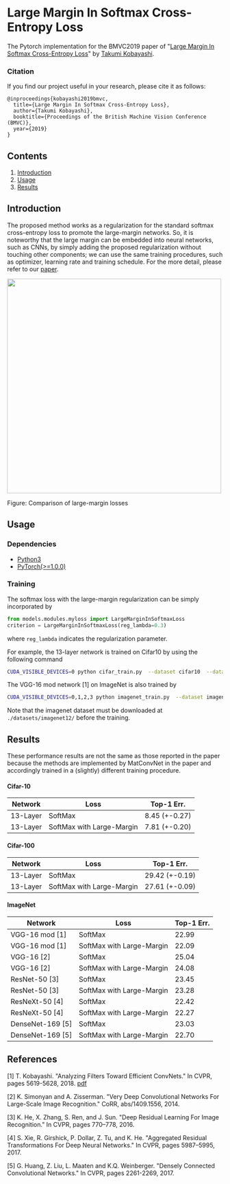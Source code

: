 # Large Margin In Softmax Cross-Entropy Loss

The Pytorch implementation for the BMVC2019 paper of "[Large Margin In Softmax Cross-Entropy Loss](https://staff.aist.go.jp/takumi.kobayashi/publication/2019/BMVC2019.pdf)" by [Takumi Kobayashi](https://staff.aist.go.jp/takumi.kobayashi/).

### Citation

If you find our project useful in your research, please cite it as follows:

```
@inproceedings{kobayashi2019bmvc,
  title={Large Margin In Softmax Cross-Entropy Loss},
  author={Takumi Kobayashi},
  booktitle={Proceedings of the British Machine Vision Conference (BMVC)},
  year={2019}
}
```

## Contents

1. [Introduction](#introduction)
2. [Usage](#usage)
3. [Results](#results)

## Introduction

The proposed method works as a regularization for the standard softmax cross-entropy loss to promote the large-margin networks.
So, it is noteworthy that the large margin can be embedded into neural networks, such as CNNs, by simply adding the proposed regularization without touching other components; we can use the same training procedures, such as optimizer, learning rate and training schedule.
For the more detail, please refer to our [paper](https://staff.aist.go.jp/takumi.kobayashi/publication/2019/BMVC2019.pdf).

<img width=500 src="https://user-images.githubusercontent.com/53114307/64231100-9f9d3680-cf29-11e9-83b3-402c820d2cad.png">

Figure: Comparison of large-margin losses

## Usage

### Dependencies

- [Python3](https://www.python.org/downloads/)
- [PyTorch(>=1.0.0)](http://pytorch.org)

### Training
The softmax loss with the large-margin regularization can be simply incorporated by

```python
from models.modules.myloss import LargeMarginInSoftmaxLoss
criterion = LargeMarginInSoftmaxLoss(reg_lambda=0.3)
```

where `reg_lambda` indicates the regularization parameter.

For example, the 13-layer network is trained on Cifar10 by using the following command

```bash
CUDA_VISIBLE_DEVICES=0 python cifar_train.py  --dataset cifar10  --data ./datasets/ --arch layer13  --config-name layer13_largemargin  --out-dir ./result/cifar10/layer13/LargeMarginInSoftmax/
```

The VGG-16 mod network [1] on ImageNet is also trained by

```bash
CUDA_VISIBLE_DEVICES=0,1,2,3 python imagenet_train.py  --dataset imagenet  --data ./datasets/imagenet12/images/  --arch vgg16bow_bn  --config-name imagenet_largemargin  --out-dir ./result/imagenet/vgg16bow_bn/LargeMarginInSoftmax/  --dist-url 'tcp://127.0.0.1:8080'  --dist-backend 'nccl'  --multiprocessing-distributed  --world-size 1  --rank 0
```

Note that the imagenet dataset must be downloaded at `./datasets/imagenet12/` before the training.

## Results
These performance results are not the same as those reported in the paper because the methods are implemented by MatConvNet in the paper and accordingly trained in a (slightly) different training procedure.

#### Cifar-10

| Network  | Loss | Top-1 Err. |
|---|---|---|
| 13-Layer|  SoftMax | 8.45 (+-0.27)|
| 13-Layer|  SoftMax with Large-Margin | 7.81 (+-0.20)|

#### Cifar-100

| Network  | Loss | Top-1 Err. |
|---|---|---|
| 13-Layer|  SoftMax | 29.42 (+-0.19)|
| 13-Layer|  SoftMax with Large-Margin | 27.61 (+-0.09)|

#### ImageNet

| Network  | Loss | Top-1 Err. |
|---|---|---|
| VGG-16 mod [1]|  SoftMax | 22.99 |
| VGG-16 mod [1]|  SoftMax with Large-Margin | 22.09 |
| VGG-16 [2]|  SoftMax | 25.04 |
| VGG-16 [2]|  SoftMax with Large-Margin | 24.08 |
| ResNet-50 [3]|  SoftMax | 23.45 |
| ResNet-50 [3]|  SoftMax with Large-Margin | 23.28 |
| ResNeXt-50 [4]|  SoftMax | 22.42 |
| ResNeXt-50 [4]|  SoftMax with Large-Margin | 22.27 |
| DenseNet-169 [5]|  SoftMax | 23.03 |
| DenseNet-169 [5]|  SoftMax with Large-Margin | 22.70 |

## References

[1] T. Kobayashi. "Analyzing Filters Toward Efficient ConvNets." In CVPR, pages 5619-5628, 2018. [pdf](https://staff.aist.go.jp/takumi.kobayashi/publication/2018/CVPR2018.pdf)

[2] K. Simonyan and A. Zisserman. "Very Deep Convolutional Networks For Large-Scale Image Recognition." CoRR, abs/1409.1556, 2014.

[3] K. He, X. Zhang, S. Ren, and J. Sun. "Deep Residual Learning For Image Recognition." In CVPR, pages 770–778, 2016.

[4] S. Xie, R. Girshick, P. Dollar, Z. Tu, and K. He. "Aggregated Residual Transformations For Deep Neural Networks." In CVPR, pages 5987–5995, 2017.

[5] G. Huang, Z. Liu, L. Maaten and K.Q. Weinberger. "Densely Connected Convolutional Networks." In CVPR, pages 2261-2269, 2017.